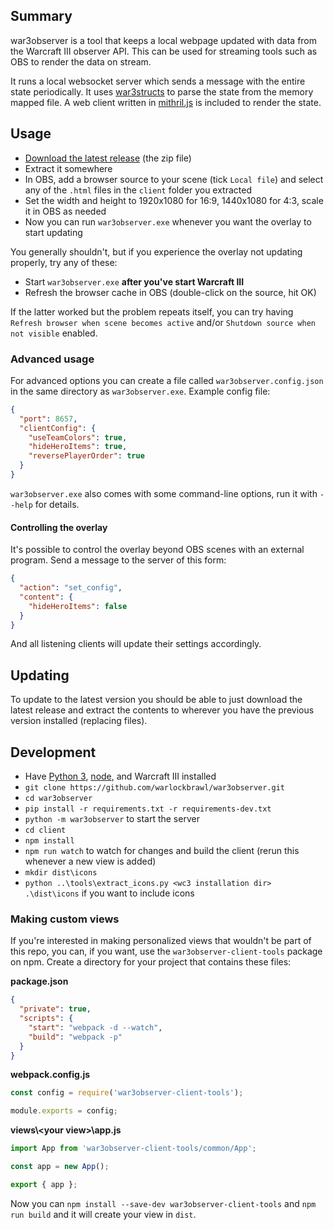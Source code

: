 ## Summary

war3observer is a tool that keeps a local webpage updated with data from the Warcraft III observer API. This can be used for streaming tools such as OBS to render the data on stream.

It runs a local websocket server which sends a message with the entire state periodically. It uses [war3structs](https://github.com/warlockbrawl/war3structs) to parse the state from the memory mapped file. A web client written in [mithril.js](https://github.com/MithrilJS/mithril.js/) is included to render the state.


## Usage

- [Download the latest release](https://github.com/warlockbrawl/war3observer/releases) (the zip file)
- Extract it somewhere
- In OBS, add a browser source to your scene (tick `Local file`) and select any of the `.html` files in the `client` folder you extracted
- Set the width and height to 1920x1080 for 16:9, 1440x1080 for 4:3, scale it in OBS as needed
- Now you can run `war3observer.exe` whenever you want the overlay to start updating

You generally shouldn't, but if you experience the overlay not updating properly, try any of these:

- Start `war3observer.exe` **after you've start Warcraft III**
- Refresh the browser cache in OBS (double-click on the source, hit OK)

If the latter worked but the problem repeats itself, you can try having `Refresh browser when scene becomes active` and/or `Shutdown source when not visible` enabled.

### Advanced usage

For advanced options you can create a file called `war3observer.config.json` in the same directory as `war3observer.exe`. Example config file:

```json
{
  "port": 8657,
  "clientConfig": {
    "useTeamColors": true,
    "hideHeroItems": true,
    "reversePlayerOrder": true
  }
}
```

`war3observer.exe` also comes with some command-line options, run it with `--help` for details.


#### Controlling the overlay

It's possible to control the overlay beyond OBS scenes with an external program. Send a message to the server of this form:

```json
{
  "action": "set_config",
  "content": {
    "hideHeroItems": false
  }
}
```

And all listening clients will update their settings accordingly.


## Updating

To update to the latest version you should be able to just download the latest release and extract the contents to wherever you have the previous version installed (replacing files).


## Development

- Have [Python 3](https://www.python.org/), [node](https://nodejs.org/en/), and Warcraft III installed
- `git clone https://github.com/warlockbrawl/war3observer.git`
- `cd war3observer`
- `pip install -r requirements.txt -r requirements-dev.txt`
- `python -m war3observer` to start the server
- `cd client`
- `npm install`
- `npm run watch` to watch for changes and build the client (rerun this whenever a new view is added)
- `mkdir dist\icons`
- `python ..\tools\extract_icons.py <wc3 installation dir> .\dist\icons` if you want to include icons

### Making custom views

If you're interested in making personalized views that wouldn't be part of this repo, you can, if you want, use the `war3observer-client-tools` package on npm. Create a directory for your project that contains these files:

**package.json**

```json
{
  "private": true,
  "scripts": {
    "start": "webpack -d --watch",
    "build": "webpack -p"
  }
}
```

**webpack.config.js**

```js
const config = require('war3observer-client-tools');

module.exports = config;
```

**views\\\<your view>\app.js**

```js
import App from 'war3observer-client-tools/common/App';

const app = new App();

export { app };
```

Now you can `npm install --save-dev war3observer-client-tools` and `npm run build` and it will create your view in `dist`.
